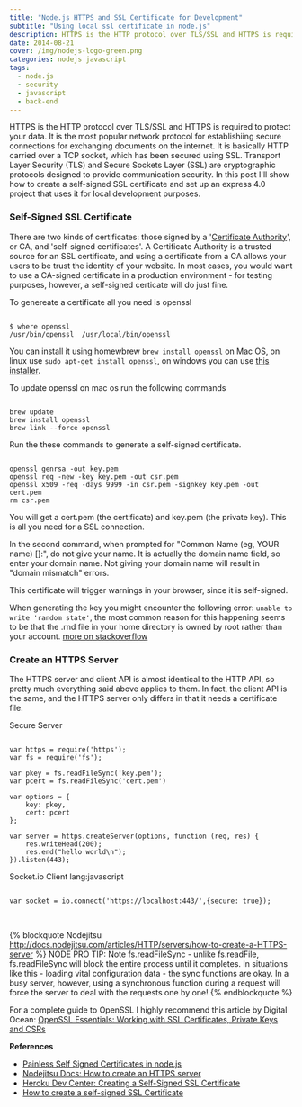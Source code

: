 ```yaml
---
title: "Node.js HTTPS and SSL Certificate for Development"
subtitle: "Using local ssl certificate in node.js"
description: HTTPS is the HTTP protocol over TLS/SSL and HTTPS is required to protect your data. 
date: 2014-08-21
cover: /img/nodejs-logo-green.png
categories: nodejs javascript
tags:
  - node.js
  - security
  - javascript
  - back-end
---
```


HTTPS is the HTTP protocol over TLS/SSL and HTTPS is required to protect your data. It is the most popular network protocol for establishiing secure connections for exchanging documents on the internet. It is basically HTTP carried over a TCP socket, which has been secured using SSL. Transport Layer Security (TLS) and Secure Sockets Layer (SSL) are cryptographic protocols designed to provide communication security. In this post I'll show how to create a self-signed SSL certificate and set up an express 4.0 project that uses it for local development purposes.

### Self-Signed SSL Certificate

There are two kinds of certificates: those signed by a '[Certificate Authority](http://en.wikipedia.org/wiki/Certificate_authority)', or CA, and 'self-signed certificates'. A Certificate Authority is a trusted source for an SSL certificate, and using a certificate from a CA allows your users to be trust the identity of your website. In most cases, you would want to use a CA-signed certificate in a production environment - for testing purposes, however, a self-signed certicate will do just fine.
<!--more-->
To genereate a certificate all you need is openssl

<pre><code class="console">
$ where openssl
/usr/bin/openssl  /usr/local/bin/openssl
</code></pre>

You can install it using homewbrew `brew install openssl` on Mac OS, on linux use `sudo apt-get install openssl`, on windows you can use [this installer](http://gnuwin32.sourceforge.net/packages/openssl.htm).

To update openssl on mac os run the following commands
<pre><code class="console">
brew update
brew install openssl
brew link --force openssl
</code></pre>

Run the these commands to generate a self-signed certificate.

<pre><code class="console">
openssl genrsa -out key.pem
openssl req -new -key key.pem -out csr.pem
openssl x509 -req -days 9999 -in csr.pem -signkey key.pem -out cert.pem
rm csr.pem
</code></pre>

You will get a cert.pem (the certificate) and key.pem (the private key). This is all you need for a SSL connection.

In the second command, when prompted for "Common Name (eg, YOUR name) []:", do not give your name. It is actually the domain name field, so enter your domain name. Not giving your domain name will result in "domain mismatch" errors.

This certificate will trigger warnings in your browser, since it is self-signed.

When generating the key you might encounter the following error: `unable to write 'random state'`, the most common reason for this happening seems to be that the .rnd file in your home directory is owned by root rather than your account. [more on stackoverflow](http://stackoverflow.com/questions/94445/using-openssl-what-does-unable-to-write-random-state-mean)   


### Create an HTTPS Server

The HTTPS server and client API is almost identical to the HTTP API, so pretty much everything said above applies to them. In fact, the client API is the same, and the HTTPS server only differs in that it needs a certificate file.

Secure Server
<pre><code class="javascript">
var https = require('https');
var fs = require('fs');

var pkey = fs.readFileSync('key.pem');
var pcert = fs.readFileSync('cert.pem')

var options = {
    key: pkey,
    cert: pcert
};

var server = https.createServer(options, function (req, res) {
    res.writeHead(200);
    res.end("hello world\n");
}).listen(443);
</code></pre>


Socket.io Client lang:javascript
<pre><code class="javascript">
var socket = io.connect('https://localhost:443/',{secure: true});
</code></pre>

&nbsp;   

{% blockquote Nodejitsu http://docs.nodejitsu.com/articles/HTTP/servers/how-to-create-a-HTTPS-server %}
NODE PRO TIP: Note fs.readFileSync - unlike fs.readFile, fs.readFileSync will block the entire process until it completes. In situations like this - loading vital configuration data - the sync functions are okay. In a busy server, however, using a synchronous function during a request will force the server to deal with the requests one by one!
{% endblockquote %}

For a complete guide to OpenSSL I highly recommend this article by Digital Ocean: [OpenSSL Essentials: Working with SSL Certificates, Private Keys and CSRs](https://www.digitalocean.com/community/tutorials/openssl-essentials-working-with-ssl-certificates-private-keys-and-csrs)


__References__   
 - [Painless Self Signed Certificates in node.js ](https://github.com/coolaj86/node-ssl-root-cas/wiki/Painless-Self-Signed-Certificates-in-node.js)   
 - [Nodejitsu Docs: How to create an HTTPS server](http://docs.nodejitsu.com/articles/HTTP/servers/how-to-create-a-HTTPS-server)    
 - [Heroku Dev Center: Creating a Self-Signed SSL Certificate](https://devcenter.heroku.com/articles/ssl-certificate-self)         
 - [How to create a self-signed SSL Certificate](http://www.akadia.com/services/ssh_test_certificate.html)
